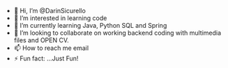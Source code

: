 - 👋 Hi, I’m @DarinSicurello
- 👀 I’m interested in learning code
- 🌱 I’m currently learning Java, Python SQL and Spring
- 💞️ I’m looking to collaborate on working backend coding with multimedia files and OPEN CV. 
- 📫 How to reach me email
- ⚡ Fun fact: ...Just Fun!
